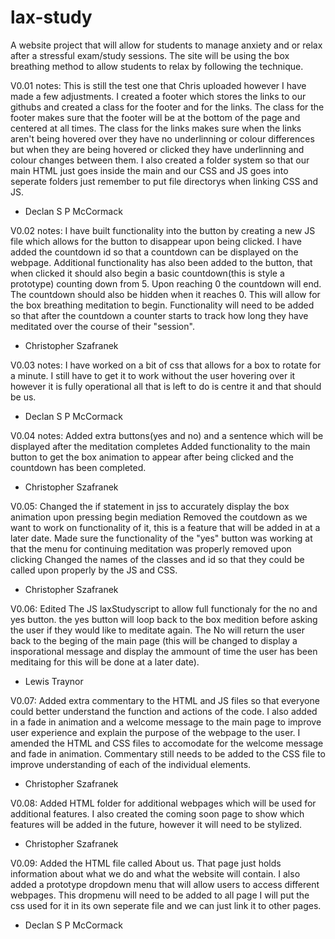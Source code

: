 # lax-study
A website project that will allow for students to manage anxiety and or relax after a stressful exam/study sessions. 
The site will be using the box breathing method to allow students to relax by following the technique.

V0.01 notes: 
This is still the test one that Chris uploaded however I have made a few adjustments. 
I created a footer which stores the links to our githubs and created a class for the footer and for the links.
The class for the footer makes sure that the footer will be at the bottom of the page and centered at all times.
The class for the links makes sure when the links aren't being hovered over they have no underlinning or colour differences but when they are being hovered or clicked they have underlinning and colour changes between them.
I also created a folder system so that our main HTML just goes inside the main and our CSS and JS goes into seperate folders just remember to put file directorys when linking CSS and JS.
- Declan S P McCormack

V0.02 notes:
I have built functionality into the button by creating a new JS file which allows for the button to disappear upon being clicked.
I have added the countdown id so that a countdown can be displayed on the webpage.
Additional functionality has also been added to the button, that when clicked it should also begin a basic countdown(this is style a prototype) counting down from 5. Upon reaching 0 the countdown will end.
The countdown should also be hidden when it reaches 0. This will allow for the box breathing meditation to begin. Functionality will need to be added so that after the countdown a counter starts to track how long they have meditated over the course of their "session". 
- Christopher Szafranek

V0.03 notes:
I have worked on a bit of css that allows for a box to rotate for a minute. I still have to get it to work without the user hovering over it however it is fully operational all that is left to do is centre it and that should be us.
- Declan S P McCormack

V0.04 notes:
Added extra buttons(yes and no) and a sentence which will be displayed after the meditation completes
Added functionality to the main button to get the box animation to appear after being clicked and the countdown has been completed.
- Christopher Szafranek

V0.05:
Changed the if statement in jss to accurately display the box animation upon pressing begin mediation
Removed the coutdown as we want to work on functionality of it, this is a feature that will be added in at a later date.
Made sure the functionality of the "yes" button was working at that the menu for continuing meditation was properly removed upon clicking
Changed the names of the classes and id so that they could be called upon properly by the JS and CSS.
- Christopher Szafranek

V0.06:
Edited The JS laxStudyscript to allow full functionaly for the no and yes button. the yes button will loop back to the box medition before asking the user if they would like to meditate again. The No will return the user back to the beging of the main page (this will be changed to display a insporational message and display the ammount of time the user has been meditaing for this will be done at a later date).
- Lewis Traynor

V0.07:
Added extra commentary to the HTML and JS files so that everyone could better understand the function and actions of the code. I also added in a fade in animation and a welcome message to the main page to improve user experience and explain the purpose of the webpage to the user. I amended the HTML and CSS files to accomodate for the welcome message and fade in animation. Commentary still needs to be added to the CSS file to improve understanding of each of the individual elements.
- Christopher Szafranek

V0.08:
Added HTML folder for additional webpages which will be used for additional features. I also created the coming soon page to show which features will be added in the future, however it will need to be stylized. 
- Christopher Szafranek

V0.09:
Added the HTML file called About us. That page just holds information about what we do and what the website will contain. I also added a prototype dropdown menu that will allow users to access different webpages. This dropmenu will need to be added to all page I will put the css used for it in its own seperate file and we can just link it to other pages.
- Declan S P McCormack
